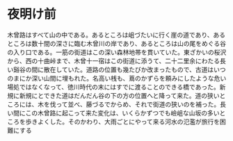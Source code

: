 # 夜明け前
木曾路はすべて山の中である。あるところは岨づたいに行く崖の道であり、あるところは数十間の深さに臨む木曾川の岸であり、あるところは山の尾をめぐる谷の入り口である。一筋の街道はこの深い森林地帯を貫いていた。東ざかいの桜沢から、西の十曲峠まで、木曾十一宿はこの街道に添うて、二十二里余にわたる長い谿谷の間に散在していた。道路の位置も幾たびか改まったもので、古道はいつのまにか深い山間に埋もれた。名高い桟も、蔦のかずらを頼みにしたような危い場処ではなくなって、徳川時代の末にはすでに渡ることのできる橋であった。新規に新規にとできた道はだんだん谷の下の方の位置へと降って来た。道の狭いところには、木を伐って並べ、藤づるでからめ、それで街道の狭いのを補った。長い間にこの木曾路に起こって来た変化は、いくらかずつでも嶮岨な山坂の多いところを歩きよくした。そのかわり、大雨ごとにやって来る河水の氾濫が旅行を困難にする